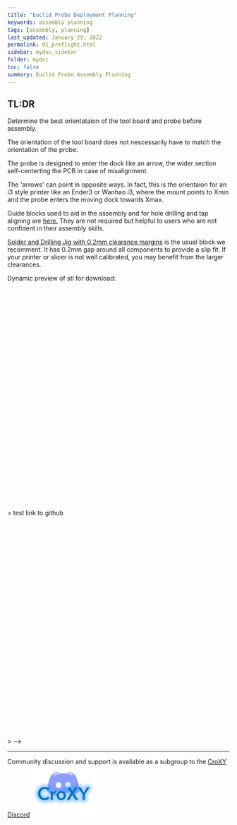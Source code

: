 ```yaml
---
title: "Euclid Probe Deployment Planning"
keywords: assembly planning
tags: [assembly, planning]
last_updated: January 29, 2022
permalink: 01_preflight.html
sidebar: mydoc_sidebar
folder: mydoc
toc: false
summary: Euclid Probe Assembly Planning 
---
```

## TL:DR 
Determine the best orientataion of the tool board and probe before assembly. 

The orientation of the tool board does not nescessarily have to match the orientation of the probe. 

The probe is designed to enter the dock like an arrow, the wider section self-centerting the PCB in case of misalignment. 

The 'arrows' can point in opposite ways. In fact, this is the orientaion for an i3 style printer like an Ender3 or Wanhao i3, where the mount points to Xmin and the probe enters the moving dock towards Xmax.   

Guide blocks used to aid in the assembly and for hole drilling and tap aligning are <a href='https://github.com/nionio6915/Euclid_Probe/tree/main/stls/Assembly%20Jigs' target="_blank"> here.</a> They are not required but helpful to users who are not confident in their assembly skills. 

<a href='https://github.com/nionio6915/Euclid_Probe/raw/main/stls/Assembly%20Jigs/soldering_jigV5-0.2mm_margin.stl'>Solder and Drilling Jig with 0.2mm clearance margins</a> is the usual block we recomment. It has 0.2mm gap around all components to provide a slip fit. If your printer or slicer is not well calibrated, you may benefit from the larger clearances. 

Dynamic preview of stl for download:

<div id="stl_cont" style="width:500px;height:500px;margin:1"></div>>

<script>
    var stl_viewer=new StlViewer
    (
      document.getElementById("stl_cont"), 
      {
          auto_rotate:true,
          auto_resize:true,
          models: 
          [ 
            {filename:"../stls/Assembly%20Jigs/soldering_jigV5-0.2mm_margin.stl", color:"#1E73BE", rotationx:5.0, rotationy:-0.50, rotationz:0.0} 
          ]
      }
    );
</script>

<!-->test link to github   
<div id="stl_cont" style="width:500px;height:500px;margin:1"></div>>
<script>
    var stl_viewer=new StlViewer
    (
      document.getElementById("stl_cont"), 
      {
          auto_rotate:true,
          auto_resize:true,
          models: 
          [ 
            {filename:'https://github.com/nionio6915/Euclid_Probe/raw/main/stls/Assembly%20Jigs/soldering_jigV5-0.2mm_margin.stl', color:"#1E73BE", rotationx:5.0, rotationy:-0.50, rotationz:0.0} 
          ]
      }
    );
</script>
-->


- - - 

Community discussion and support is available as a subgroup to the <a href='https://discord.gg/jfnVrUx2uK'>CroXY Discord</a> <a href='https://discord.gg/jfnVrUx2uK'> <img src="images\CroXYDiscord.png" alt="CroXY Discord"></a>



